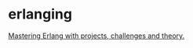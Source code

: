 # erlanging
[Mastering Erlang with projects, challenges and theory.](https://www.udemy.com/course/the-complete-erlang-programming-course-from-zero-to-expert)
